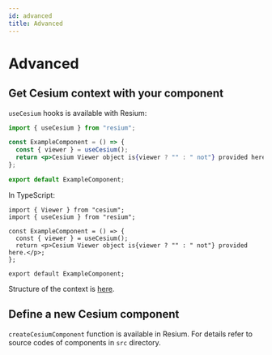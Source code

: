 ```yaml
---
id: advanced
title: Advanced
---
```


# Advanced

## Get Cesium context with your component

`useCesium` hooks is available with Resium:

```jsx
import { useCesium } from "resium";

const ExampleComponent = () => {
  const { viewer } = useCesium();
  return <p>Cesium Viewer object is{viewer ? "" : " not"} provided here.</p>;
};

export default ExampleComponent;
```

In TypeScript:

```tsx
import { Viewer } from "cesium";
import { useCesium } from "resium";

const ExampleComponent = () => {
  const { viewer } = useCesium();
  return <p>Cesium Viewer object is{viewer ? "" : " not"} provided here.</p>;
};

export default ExampleComponent;
```

Structure of the context is [here](https://github.com/darwin-education/resium/blob/master/src/core/context.ts#L22).

## Define a new Cesium component

`createCesiumComponent` function is available in Resium. For details refer to source codes of components in `src` directory.
